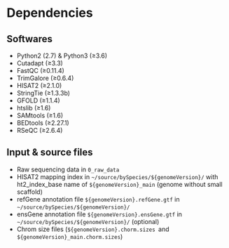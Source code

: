 # Dependencies

## Softwares

- Python2 (2.7) & Python3 (≥3.6)
- Cutadapt (≥3.3)
- FastQC (≥0.11.4)
- TrimGalore (≥0.6.4)
- HISAT2 (≥2.1.0)
- StringTie (≥1.3.3b)
- GFOLD (≥1.1.4)
- htslib (≥1.6)
- SAMtools (≥1.6)
- BEDtools (≥2.27.1)
- RSeQC (≥2.6.4)

## Input & source files

- Raw sequencing data in ```0_raw_data```
- HISAT2 mapping index in ```~/source/bySpecies/${genomeVersion}/``` with ht2_index_base name of ```${genomeVersion}_main``` (genome without small scaffold)
- refGene annotation file ```${genomeVersion}.refGene.gtf``` in ```~/source/bySpecies/${genomeVersion}/```
- ensGene annotation file ```${genomeVersion}.ensGene.gtf``` in ```~/source/bySpecies/${genomeVersion}/``` (optional)
- Chrom size files (```${genomeVersion}.chorm.sizes ```and ```${genomeVersion}_main.chorm.sizes```)

